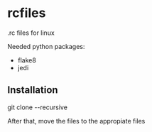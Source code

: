 rcfiles
=======

.rc files for linux

Needed python packages:
* flake8
* jedi

Installation
------------

git clone --recursive

After that, move the files to the appropiate files
